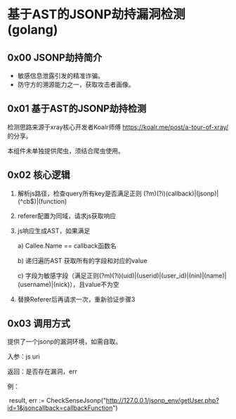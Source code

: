 # 基于AST的JSONP劫持漏洞检测(golang)



## **0x00 JSONP劫持简介**

- 敏感信息泄露引发的精准诈骗。
- 防守方的溯源能力之一，获取攻击者画像。

## **0x01 基于AST的JSONP劫持检测**

检测思路来源于xray核心开发者Koalr师傅  https://koalr.me/post/a-tour-of-xray/ 的分享。

本组件未单独提供爬虫，须结合爬虫使用。

## **0x02 核心逻辑**

1. 解析js路径，检查query所有key是否满足正则 (?m)(?i)(callback)|(jsonp)|(^cb$)|(function)

2. referer配置为同域，请求js获取响应

3. js响应生成AST，如果满足

   a) Callee.Name == callback函数名

   b) 递归遍历AST 获取所有的字段和对应的value

   c) 字段为敏感字段（满足正则(?m)(?i)(uid)|(userid)|(user_id)|(nin)|(name)|(username)|(nick)），且value不为空

4. 替换Referer后再请求一次，重新验证步骤3

## **0x03 调用方式**

提供了一个jsonp的漏洞环境，如需自取。

入参：js uri

返回：是否存在漏洞，err

例：

​	result, err := CheckSenseJsonp("http://127.0.0.1/jsonp_env/getUser.php?id=1&jsoncallback=callbackFunction")